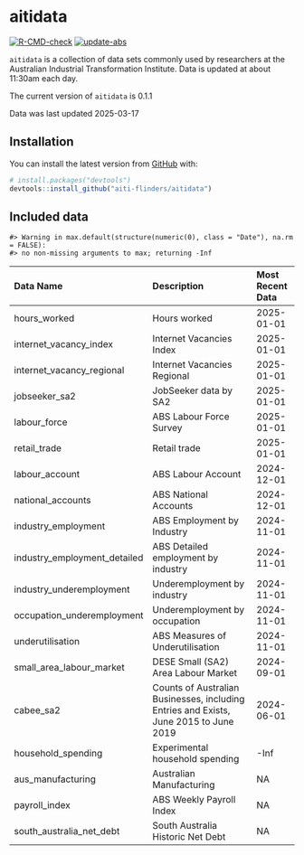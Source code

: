 
<!-- README.md is generated from README.Rmd. Please edit that file -->

# aitidata

<!-- badges: start -->

[![R-CMD-check](https://github.com/aiti-flinders/aitidata/actions/workflows/R-CMD-check.yaml/badge.svg?branch=data_prep)](https://github.com/aiti-flinders/aitidata/actions/workflows/R-CMD-check.yaml)
[![update-abs](https://github.com/aiti-flinders/aitidata/workflows/update-abs/badge.svg)](https://github.com/aiti-flinders/aitidata/actions)

<!-- badges: end -->

`aitidata` is a collection of data sets commonly used by researchers at
the Australian Industrial Transformation Institute. Data is updated at
about 11:30am each day.

The current version of `aitidata` is 0.1.1

Data was last updated 2025-03-17

## Installation

You can install the latest version from [GitHub](https://github.com/)
with:

``` r
# install.packages("devtools")
devtools::install_github("aiti-flinders/aitidata")
```

## Included data

    #> Warning in max.default(structure(numeric(0), class = "Date"), na.rm = FALSE):
    #> no non-missing arguments to max; returning -Inf

| Data Name | Description | Most Recent Data |
|:---|:---|:---|
| hours_worked | Hours worked | 2025-01-01 |
| internet_vacancy_index | Internet Vacancies Index | 2025-01-01 |
| internet_vacancy_regional | Internet Vacancies Regional | 2025-01-01 |
| jobseeker_sa2 | JobSeeker data by SA2 | 2025-01-01 |
| labour_force | ABS Labour Force Survey | 2025-01-01 |
| retail_trade | Retail trade | 2025-01-01 |
| labour_account | ABS Labour Account | 2024-12-01 |
| national_accounts | ABS National Accounts | 2024-12-01 |
| industry_employment | ABS Employment by Industry | 2024-11-01 |
| industry_employment_detailed | ABS Detailed employment by industry | 2024-11-01 |
| industry_underemployment | Underemployment by industry | 2024-11-01 |
| occupation_underemployment | Underemployment by occupation | 2024-11-01 |
| underutilisation | ABS Measures of Underutilisation | 2024-11-01 |
| small_area_labour_market | DESE Small (SA2) Area Labour Market | 2024-09-01 |
| cabee_sa2 | Counts of Australian Businesses, including Entries and Exists, June 2015 to June 2019 | 2024-06-01 |
| household_spending | Experimental household spending | -Inf |
| aus_manufacturing | Australian Manufacturing | NA |
| payroll_index | ABS Weekly Payroll Index | NA |
| south_australia_net_debt | South Australia Historic Net Debt | NA |
